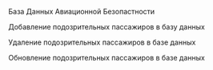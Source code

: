 База Данных Авиационной Безопастности
 
Добавление подозрительных пассажиров в базу данных
 
Удаление подозрительных пассажиров в базе данных

Обновление подозрительных пассажиров в базе данных
